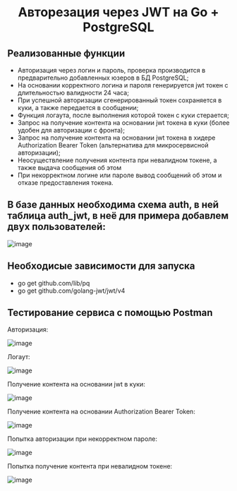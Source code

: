 <h1 align="center">Авторезация через JWT на Go + PostgreSQL</h1>

## Реализованные функции
- Авторизация через логин и пароль, проверка производится в предварительно добавленных юзеров в БД PostgreSQL;
- На основании корректного логина и пароля генерируется jwt токен с длительностью валидности 24 часа;
- При успешной авторизации сгенерированный токен сохраняется в куки, а также передается в сообщении;
- Функция логаута, после выполнения которой токен с куки стерается;
- Запрос на получение контента на основании jwt токена в куки (более удобен для авторизации с фронта);
- Запрос на получение контента на основании jwt токена в хидере Authorization Bearer Token (альтернатива для микросервисной авторизации);
- Неосуществление получения контента при невалидном токене, а также выдача сообщения об этом
- При некорректном логине или пароле вывод сообщений об этом и отказе предоставления токена.

## В базе данных необходима схема auth, в ней таблица auth_jwt, в неё для примера добавлем двух пользователей:
![image](https://user-images.githubusercontent.com/59051004/209807039-3419c076-c165-4a7f-9548-0a65b2eb387a.png)

## Необходисые зависимости для запуска
- go get github.com/lib/pq
- go get github.com/golang-jwt/jwt/v4

## Тестирование сервиса с помощью Postman
Авторизация:

![image](https://user-images.githubusercontent.com/59051004/209806769-1a21f57b-1e18-4cd3-95c3-a0ed8a1c61d8.png)

Логаут:

![image](https://user-images.githubusercontent.com/59051004/209807175-87020053-2131-4aa7-a641-75286f557759.png)

Получение контента на основании jwt в куки:

![image](https://user-images.githubusercontent.com/59051004/209807392-168d30b8-70bd-4778-b51d-a7553f04cecb.png)

Получение контента на основании Authorization Bearer Token:

![image](https://user-images.githubusercontent.com/59051004/209807984-9f987ba8-3982-4b89-af2b-64ced2a16c81.png)

Попытка авторизации при некорректном пароле:

![image](https://user-images.githubusercontent.com/59051004/209808315-194169a9-da95-4a4f-9c9e-7b77c8a538cb.png)

Попытка получение контента при невалидном токене:

![image](https://user-images.githubusercontent.com/59051004/209808465-95fc1261-2e8c-4512-a08d-8b08a38cd096.png)

